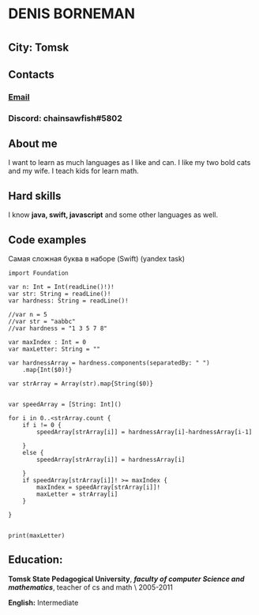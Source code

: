 # DENIS BORNEMAN
# 

## **City**: Tomsk
## **Contacts**
### [Email](mailto:chainsawfish@gmail.com)
### **Discord**: chainsawfish#5802

## **About me**
I want to learn as much languages as I like and can. I like my two bold cats and my wife. I teach kids for learn math.

## **Hard skills**
I know **java, swift, javascript** and some other languages as well.


## **Code examples**

Самая сложная буква в наборе (Swift) (yandex task)
```
import Foundation

var n: Int = Int(readLine()!)!
var str: String = readLine()!
var hardness: String = readLine()!

//var n = 5
//var str = "aabbc"
//var hardness = "1 3 5 7 8"

var maxIndex : Int = 0
var maxLetter: String = ""

var hardnessArray = hardness.components(separatedBy: " ")
    .map{Int($0)!}

var strArray = Array(str).map{String($0)}


var speedArray = [String: Int]()

for i in 0..<strArray.count {
    if i != 0 {
        speedArray[strArray[i]] = hardnessArray[i]-hardnessArray[i-1]
        
    }
    else {
        speedArray[strArray[i]] = hardnessArray[i]

    }
    if speedArray[strArray[i]]! >= maxIndex {
        maxIndex = speedArray[strArray[i]]!
        maxLetter = strArray[i]
    }
    
}


print(maxLetter)

```



## **Education:**
**Tomsk State Pedagogical University**, ___faculty of computer Science and mathematics___, teacher of cs and math \ 2005-2011

**English:** Intermediate 
